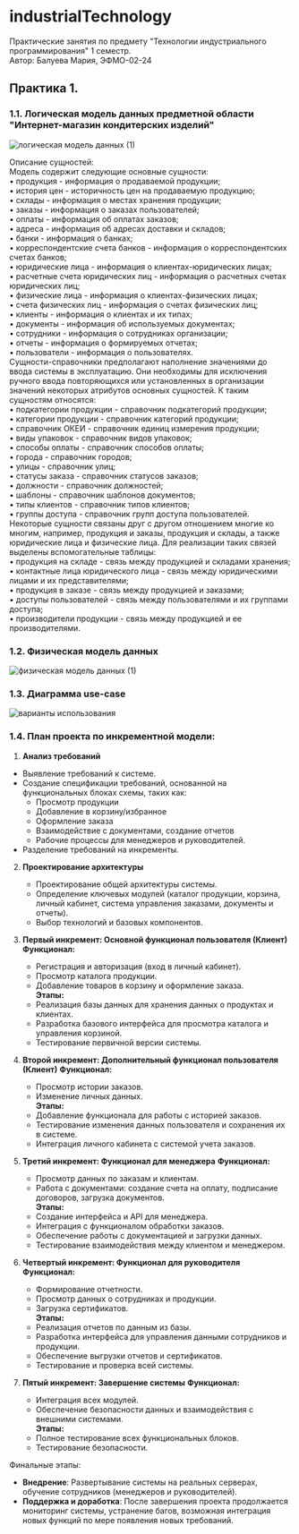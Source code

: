 # industrialTechnology
Практические занятия по предмету "Технологии индустриального программирования" 1 семестр.  
Автор: Балуева Мария, ЭФМО-02-24

## Практика 1. 
### 1.1. Логическая модель данных предметной области "Интернет-магазин кондитерских изделий"  

![логическая модель данных (1)](https://github.com/user-attachments/assets/10fde5bf-a512-4455-9811-5b9e7434b6d9)  

Описание сущностей:  
Модель содержит следующие основные сущности:   
•	продукция - информация о продаваемой продукции;  
•	история цен - историчность цен на продаваемую продукцию;  
•	склады - информация о местах хранения продукции;  
•	заказы - информация о заказах пользователей;  
•	оплаты - информация об оплатах заказов;  
•	адреса - информация об адресах доставки и складов;   
•	банки - информация о банках;   
•	корреспондентские счета банков - информация о корреспондентских счетах банков;  
•	юридические лица - информация о клиентах-юридических лицах;  
•	расчетные счета юридических лиц - информация о расчетных счетах юридических лиц;  
•	физические лица - информация о клиентах-физических лицах;  
• счета физических лиц - информация о счетах физических лиц;  
• клиенты - информация о клиентах и их типах;  
•	документы - информация об используемых документах;  
•	сотрудники - информация о сотрудниках организации;  
•	отчеты - информация о формируемых отчетах;  
• пользователи - информация о пользователях.  
Сущности-справочники предполагают наполнение значениями до ввода системы в эксплуатацию. Они необходимы для исключения ручного ввода повторяющихся или установленных в организации значений некоторых атрибутов основных сущностей. К таким сущностям относятся:  
•	подкатегории продукции - справочник подкатегорий продукции;  
•	категории продукции - справочник категорий продукции;  
•	справочник ОКЕИ - справочник единиц измерения продукции;  
•	виды упаковок - справочник видов упаковок;  
•	способы оплаты - справочник способов оплаты;  
•	города - справочник городов;  
•	улицы - справочник улиц;  
•	статусы заказа - справочник статусов заказов;  
•	должности - справочник должностей;  
•	шаблоны - справочник шаблонов документов;  
• типы клиентов - справочник типов клиентов;  
• группы доступа - справочник групп доступа пользователей.  
Некоторые сущности связаны друг с другом отношением многие ко многим, например, продукция и заказы, продукция и склады, а также юридические лица и физические лица. Для реализации таких связей выделены вспомогательные таблицы:  
•	продукция на складе - связь между продукцией и складами хранения;  
•	контактные лица юридического лица - связь между юридическими лицами и их представителями;  
•	продукция в заказе - связь между продукцией и заказами;  
• доступы пользователей - связь между пользователями и их группами доступа;  
• производители продукции - связь между продукцией и ее производителями.  

### 1.2. Физическая модель данных  

![физическая модель данных (1)](https://github.com/user-attachments/assets/0377dbfb-2e05-4736-824c-82257648387a)  

### 1.3. Диаграмма use-case  

![варианты использования](https://github.com/user-attachments/assets/78fca2ed-def3-45b1-996f-38171ed8aad8)  

### 1.4. План проекта по инкрементной модели:  

1. **Анализ требований**
- Выявление требований к системе.
- Создание спецификации требований, основанной на функциональных блоках схемы, таких как:
     - Просмотр продукции
     - Добавление в корзину/избранное
     - Оформление заказа
     - Взаимодействие с документами, создание отчетов
     - Рабочие процессы для менеджеров и руководителей.
- Разделение требований на инкременты.

2. **Проектирование архитектуры**
   - Проектирование общей архитектуры системы.
   - Определение ключевых модулей (каталог продукции, корзина, личный кабинет, система управления заказами, документы и отчеты).
   - Выбор технологий и базовых компонентов.

3. **Первый инкремент: Основной функционал пользователя (Клиент)**
   **Функционал:**
   - Регистрация и авторизация (вход в личный кабинет).
   - Просмотр каталога продукции.
   - Добавление товаров в корзину и оформление заказа.  
   **Этапы:**
   - Реализация базы данных для хранения данных о продуктах и клиентах.
   - Разработка базового интерфейса для просмотра каталога и управления корзиной.
   - Тестирование первичной версии системы.

4. **Второй инкремент: Дополнительный функционал пользователя (Клиент)**
   **Функционал:**
   - Просмотр истории заказов.
   - Изменение личных данных.  
   **Этапы:**
   - Добавление функционала для работы с историей заказов.
   - Тестирование изменения данных пользователя и сохранения их в системе.
   - Интеграция личного кабинета с системой учета заказов.

5. **Третий инкремент: Функционал для менеджера**
   **Функционал:**
   - Просмотр данных по заказам и клиентам.
   - Работа с документами: создание счета на оплату, подписание договоров, загрузка документов.  
   **Этапы:**
   - Создание интерфейса и API для менеджера.
   - Интеграция с функционалом обработки заказов.
   - Обеспечение работы с документацией и загрузки данных.
   - Тестирование взаимодействия между клиентом и менеджером.

6. **Четвертый инкремент: Функционал для руководителя**
   **Функционал:**
   - Формирование отчетности.
   - Просмотр данных о сотрудниках и продукции.
   - Загрузка сертификатов.  
   **Этапы:**
   - Реализация отчетов по данным из базы.
   - Разработка интерфейса для управления данными сотрудников и продукции.
   - Обеспечение выгрузки отчетов и сертификатов.
   - Тестирование и проверка всей системы.

7. **Пятый инкремент: Завершение системы**
   **Функционал:**
   - Интеграция всех модулей.
   - Обеспечение безопасности данных и взаимодействия с внешними системами.  
   **Этапы:**
   - Полное тестирование всех функциональных блоков.
   - Тестирование безопасности.

Финальные этапы:
- **Внедрение**: Развертывание системы на реальных серверах, обучение сотрудников (менеджеров и руководителей).
- **Поддержка и доработка**: После завершения проекта продолжается мониторинг системы, устранение багов, возможная интеграция новых функций по мере появления новых требований.
